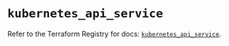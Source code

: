 # `kubernetes_api_service`

Refer to the Terraform Registry for docs: [`kubernetes_api_service`](https://registry.terraform.io/providers/hashicorp/kubernetes/2.29.0/docs/resources/api_service).
